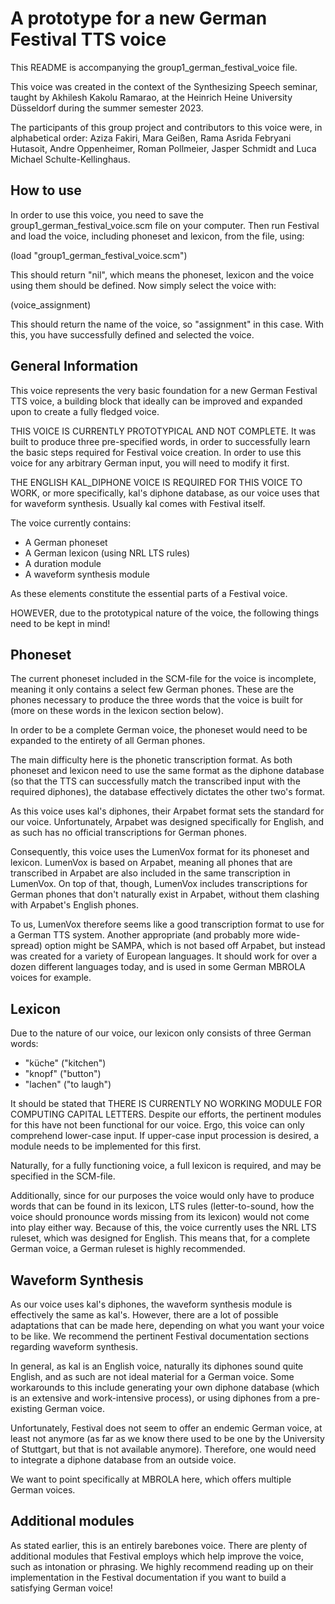 # A prototype for a new German Festival TTS voice

This README is accompanying the group1_german_festival_voice file.

This voice was created in the context of the Synthesizing Speech seminar, taught by Akhilesh Kakolu Ramarao, at the Heinrich Heine University Düsseldorf during the summer semester 2023.

The participants of this group project and contributors to this voice were, in alphabetical order: Aziza Fakiri, Mara Geißen, Rama Asrida Febryani Hutasoit, Andre Oppenheimer, Roman Pollmeier, Jasper Schmidt and Luca Michael Schulte-Kellinghaus.

## How to use

In order to use this voice, you need to save the group1_german_festival_voice.scm file on your computer. Then run Festival and load the voice, including phoneset and lexicon, from the file, using:

(load "group1_german_festival_voice.scm")

This should return "nil", which means the phoneset, lexicon and the voice using them should be defined. Now simply select the voice with:

(voice_assignment)

This should return the name of the voice, so "assignment" in this case. With this, you have successfully defined and selected the voice.

## General Information

This voice represents the very basic foundation for a new German Festival TTS voice, a building block that ideally can be improved and expanded upon to create a fully fledged voice.

THIS VOICE IS CURRENTLY PROTOTYPICAL AND NOT COMPLETE. It was built to produce three pre-specified words, in order to successfully learn the basic steps required for Festival voice creation. In order to use this voice for any arbitrary German input, you will need to modify it first.

THE ENGLISH KAL_DIPHONE VOICE IS REQUIRED FOR THIS VOICE TO WORK, or more specifically, kal's diphone database, as our voice uses that for waveform synthesis. Usually kal comes with Festival itself.

The voice currently contains:

- A German phoneset
- A German lexicon (using NRL LTS rules)
- A duration module
- A waveform synthesis module

As these elements constitute the essential parts of a Festival voice.

HOWEVER, due to the prototypical nature of the voice, the following things need to be kept in mind!

## Phoneset

The current phoneset included in the SCM-file for the voice is incomplete, meaning it only contains a select few German phones. These are the phones necessary to produce the three words that the voice is built for (more on these words in the lexicon section below).

In order to be a complete German voice, the phoneset would need to be expanded to the entirety of all German phones.

The main difficulty here is the phonetic transcription format. As both phoneset and lexicon need to use the same format as the diphone database (so that the TTS can successfully match the transcribed input with the required diphones), the database effectively dictates the other two's format.

As this voice uses kal's diphones, their Arpabet format sets the standard for our voice. Unfortunately, Arpabet was designed specifically for English, and as such has no official transcriptions for German phones.

Consequently, this voice uses the LumenVox format for its phoneset and lexicon. LumenVox is based on Arpabet, meaning all phones that are transcribed in Arpabet are also included in the same transcription in LumenVox. On top of that, though, LumenVox includes transcriptions for German phones that don't naturally exist in Arpabet, without them clashing with Arpabet's English phones.

To us, LumenVox therefore seems like a good transcription format to use for a German TTS system. Another appropriate (and probably more wide-spread) option might be SAMPA, which is not based off Arpabet, but instead was created for a variety of European languages. It should work for over a dozen different languages today, and is  used in some German MBROLA voices for example.

## Lexicon

Due to the nature of our voice, our lexicon only consists of three German words:

- "küche" ("kitchen")
- "knopf" ("button")
- "lachen" ("to laugh")

It should be stated that THERE IS CURRENTLY NO WORKING MODULE FOR COMPUTING CAPITAL LETTERS. Despite our efforts, the pertinent modules for this have not been functional for our voice. Ergo, this voice can only comprehend lower-case input. If upper-case input procession is desired, a module needs to be implemented for this first.

Naturally, for a fully functioning voice, a full lexicon is required, and may be specified in the SCM-file.

Additionally, since for our purposes the voice would only have to produce words that can be found in its lexicon, LTS rules (letter-to-sound, how the voice should pronounce words missing from its lexicon) would not come into play either way. Because of this, the voice currently uses the NRL LTS ruleset, which was designed for English. This means that, for a complete German voice, a German ruleset is highly recommended.

## Waveform Synthesis

As our voice uses kal's diphones, the waveform synthesis module is effectively the same as kal's. However, there are a lot of possible adaptations that can be made here, depending on what you want your voice to be like. We recommend the pertinent Festival documentation sections regarding waveform synthesis.

In general, as kal is an English voice, naturally its diphones sound quite English, and as such are not ideal material for a German voice. Some workarounds to this include generating your own diphone database (which is an extensive and work-intensive process), or using diphones from a pre-existing German voice.

Unfortunately, Festival does not seem to offer an endemic German voice, at least not anymore (as far as we know there used to be one by the University of Stuttgart, but that is not available anymore). Therefore, one would need to integrate a diphone database from an outside voice.

We want to point specifically at MBROLA here, which offers multiple German voices. 

## Additional modules

As stated earlier, this is an entirely barebones voice. There are plenty of additional modules that Festival employs which help improve the voice, such as intonation or phrasing. We highly recommend reading up on their implementation in the Festival documentation if you want to build a satisfying German voice!
